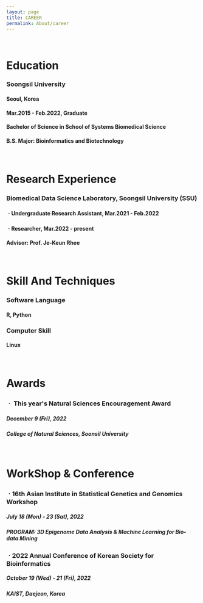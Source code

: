 ```yaml
---
layout: page
title: CAREER
permalink: About/career
---
```



<br/>

# Education
### Soongsil University
#### Seoul, Korea
#### Mar.2015 - Feb.2022, Graduate
#### Bachelor of Science in School of Systems Biomedical Science
#### B.S. Major: Bioinformatics and Biotechnology

<br/>

# Research Experience

###  Biomedical Data Science Laboratory, Soongsil University (SSU)
#### ㆍUndergraduate Research Assistant, Mar.2021 - Feb.2022
#### ㆍResearcher, Mar.2022 - present
#### Advisor: Prof. Je-Keun Rhee

<br/>

# Skill And Techniques
### Software Language
####  R, Python
### Computer Skill
#### Linux


<br/>

# Awards

### ㆍ This year's Natural Sciences Encouragement Award
##### December 9 (Fri), 2022
##### College of Natural Sciences, Soonsil University 


<br/>

# WorkShop & Conference

### ㆍ16th Asian Institute in Statistical Genetics and Genomics Workshop 
##### July 18 (Mon) - 23 (Sat), 2022
##### PROGRAM: 3D Epigenome Data Analysis & Machine Learning for Bio-data Mining

### ㆍ2022 Annual Conference of Korean Society for Bioinformatics
##### October 19 (Wed) - 21 (Fri), 2022
##### KAIST, Daejeon, Korea

<br/>


